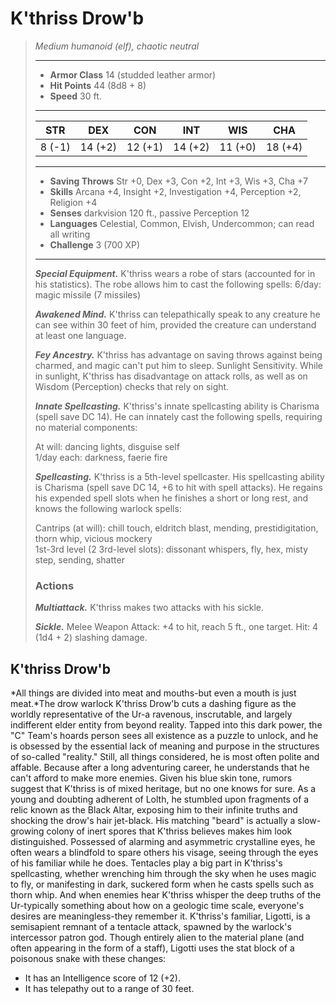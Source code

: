 # K'thriss Drow'b
>*Medium humanoid (elf), chaotic neutral*
>___
>- **Armor Class** 14 (studded leather armor)
>- **Hit Points** 44 (8d8 + 8)
>- **Speed** 30 ft.
>___
>|STR|DEX|CON|INT|WIS|CHA|
>|:---:|:---:|:---:|:---:|:---:|:---:|
>|8 (-1)|14 (+2)|12 (+1)|14 (+2)|11 (+0)|18 (+4)|
>___
>- **Saving Throws** Str +0, Dex +3, Con +2, Int +3, Wis +3, Cha +7
>- **Skills** Arcana +4, Insight +2, Investigation +4, Perception +2, Religion +4
>- **Senses** darkvision 120 ft., passive Perception 12
>- **Languages** Celestial, Common, Elvish, Undercommon; can read all writing
>- **Challenge** 3 (700 XP)
>___
>***Special Equipment.*** K'thriss wears a robe of stars (accounted for in his statistics). The robe allows him to cast the following spells: 6/day: magic missile (7 missiles)  
>
>***Awakened Mind.*** K'thriss can telepathically speak to any creature he can see within 30 feet of him, provided the creature can understand at least one language.  
>
>***Fey Ancestry.*** K'thriss has advantage on saving throws against being charmed, and magic can't put him to sleep. Sunlight Sensitivity. While in sunlight, K'thriss has disadvantage on attack rolls, as well as on Wisdom (Perception) checks that rely on sight.  
>
>***Innate Spellcasting.*** K'thriss's innate spellcasting ability is Charisma (spell save DC 14). He can innately cast the following spells, requiring no material components:  
>
>At will: dancing lights, disguise self  
>1/day each: darkness, faerie fire  
>
>
>***Spellcasting.*** K'thriss is a 5th-level spellcaster. His spellcasting ability is Charisma (spell save DC 14, +6 to hit with spell attacks). He regains his expended spell slots when he finishes a short or long rest, and knows the following warlock spells:  
>
>Cantrips (at will): chill touch, eldritch blast, mending, prestidigitation, thorn whip, vicious mockery  
>1st-3rd level (2 3rd-level slots): dissonant whispers, fly, hex, misty step, sending, shatter  
>
>### Actions
>***Multiattack.*** K'thriss makes two attacks with his sickle.  
>
>***Sickle.*** Melee Weapon Attack: +4 to hit, reach 5 ft., one target. Hit: 4 (1d4 + 2) slashing damage.
## K'thriss Drow'b
*All things are divided into meat and mouths-but even a mouth is just meat.*The drow warlock K'thriss Drow'b cuts a dashing figure as the worldly representative of the Ur-a ravenous, inscrutable, and largely indifferent elder entity from beyond reality. Tapped into this dark power, the "C" Team's hoards person sees all existence as a puzzle to unlock, and he is obsessed by the essential lack of meaning and purpose in the structures of so-called "reality." Still, all things considered, he is most often polite and affable. Because after a long adventuring career, he understands that he can't afford to make more enemies.
Given his blue skin tone, rumors suggest that K'thriss is of mixed heritage, but no one knows for sure. As a young and doubting adherent of Lolth, he stumbled upon fragments of a relic known as the Black Altar, exposing him to their infinite truths and shocking the drow's hair jet-black. His matching "beard" is actually a slow-growing colony of inert spores that K'thriss believes makes him look distinguished. Possessed of alarming and asymmetric crystalline eyes, he often wears a blindfold to spare others his visage, seeing through the eyes of his familiar while he does.
Tentacles play a big part in K'thriss's spellcasting, whether wrenching him through the sky when he uses magic to fly, or manifesting in dark, suckered form when he casts spells such as thorn whip. And when enemies hear K'thriss whisper the deep truths of the Ur-typically something about how on a geologic time scale, everyone's desires are meaningless-they remember it.
K'thriss's familiar, Ligotti, is a semisapient remnant of a tentacle attack, spawned by the warlock's intercessor patron god. Though entirely alien to the material plane (and often appearing in the form of a staff), Ligotti uses the stat block of a poisonous snake with these changes:
- It has an Intelligence score of 12 (+2).
- It has telepathy out to a range of 30 feet.